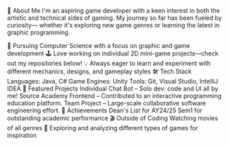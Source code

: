 🚀 About Me
I'm an aspiring game developer with a keen interest in both the artistic and technical sides of gaming. My journey so far has been fueled by curiosity— whether it's exploring new game genres or learning the latest in graphic programming.

🌟 Pursuing Computer Science with a focus on graphic and game development
🕹️ Love working on individual 2D mini-game projects—check out my repositories below!
💡 Always eager to learn and experiment with different mechanics, designs, and gameplay styles
🛠️ Tech Stack
Languages: Java, C#
Game Engines: Unity
Tools: Git, Visual Studio, IntelliJ IDEA
📌 Featured Projects
Individual Chat Bot – Solo dev: code and UI all by me!
Source Academy Frontend – Contributed to an interactive programming education platform.
Team Project – Large-scale collaborative software engineering effort.
🏅 Achievements
Dean's List for AY24/25 Sem1 for outstanding academic performance
🎬 Outside of Coding
Watching movies of all genres 🍿
Exploring and analyzing different types of games for inspiration
